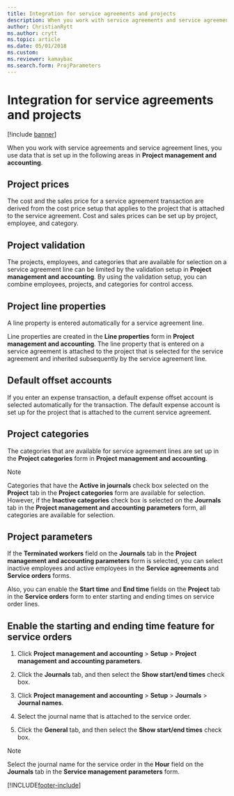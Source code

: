 ```yaml
---
title: Integration for service agreements and projects 
description: When you work with service agreements and service agreement lines, you use data that is set up in the areas in Project management and accounting.
author: ChristianRytt
ms.author: crytt
ms.topic: article
ms.date: 05/01/2018
ms.custom:
ms.reviewer: kamaybac
ms.search.form: ProjParameters
---
```


# Integration for service agreements and projects 

[!include [banner](../includes/banner.md)]


When you work with service agreements and service agreement lines, you use data that is set up in the following areas in **Project management and accounting**.

## Project prices

The cost and the sales price for a service agreement transaction are derived from the cost price setup that applies to the project that is attached to the service agreement. Cost and sales prices can be set up by project, employee, and category. 

## Project validation

The projects, employees, and categories that are available for selection on a service agreement line can be limited by the validation setup in **Project management and accounting**. By using the validation setup, you can combine employees, projects, and categories for control access. 

## Project line properties

A line property is entered automatically for a service agreement line.

Line properties are created in the **Line properties** form in **Project management and accounting**. The line property that is entered on a service agreement is attached to the project that is selected for the service agreement and inherited subsequently by the service agreement line. 

## Default offset accounts

If you enter an expense transaction, a default expense offset account is selected automatically for the transaction. The default expense account is set up for the project that is attached to the current service agreement.

## Project categories

The categories that are available for service agreement lines are set up in the **Project categories** form in **Project management and accounting**. 

> [!NOTE]
> <P>Categories that have the <STRONG>Active in journals</STRONG> check box selected on the <STRONG>Project</STRONG> tab in the <STRONG>Project categories</STRONG> form are available for selection. However, if the <STRONG>Inactive categories</STRONG> check box is selected on the <STRONG>Journals</STRONG> tab in the <STRONG>Project management and accounting parameters</STRONG> form, all categories are available for selection.</P>

## Project parameters

If the **Terminated workers** field on the **Journals** tab in the **Project management and accounting parameters** form is selected, you can select inactive employees and active employees in the **Service agreements** and **Service orders** forms.

Also, you can enable the **Start time** and **End time** fields on the **Project** tab in the **Service orders** form to enter starting and ending times on service order lines.

## Enable the starting and ending time feature for service orders

1.  Click **Project management and accounting** \> **Setup** \> **Project management and accounting parameters**.

2.  Click the **Journals** tab, and then select the **Show start/end times** check box.

3.  Click **Project management and accounting** \> **Setup** \> **Journals** \> **Journal names**.

4.  Select the journal name that is attached to the service order.

5.  Click the **General** tab, and then select the **Show start/end times** check box.


> [!NOTE]
> <P>Select the journal name for the service order in the <STRONG>Hour</STRONG> field on the <STRONG>Journals</STRONG> tab in the <STRONG>Service management parameters</STRONG> form.</P>







[!INCLUDE[footer-include](../../includes/footer-banner.md)]